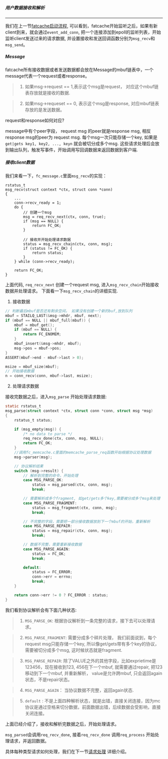 ##### 用户数据接收和解析 #####

-------------------

我们在上一节[fatcache启动流程](./main.md), 可以看到，fatcache开始监听之后，如果有新client到来，就会通过`event_add_conn`, 
把一个连接添加到epoll的监听列表，开始监听client发送过来的请求数据, 并设置接收和发送回调函数分别为`msg_recv`和`msg_send`。

##### Message #####

fatcache所有接收数据或者发送数据都会放在Message的mbuf链表中，一个message代表一个request或者response。

> 1) 如果msg->request == 1,表示这个msg是request， 对应这个mbuf链表存放就是接收的数据.

> 2) 如果msg->requeset == 0, 表示这个msg是response, 对应mbuf链表存放的是发送数据。

request和response如何对应?

message中有个peer字段， request msg 的peer就是response msg, 相反response msg的peer为 request msg.
每个msg一次只能存储一个key, 如果是 `get|gets key1, key2, ..., keyn` 就会被切分成多个msg.
这些请求处理后会放到输出队列，触发写事件，开始调用写回调数据来返回数据到客户端.

##### 接收client数据

我们来看一下，`fc_message.c`里面`msg_recv`的实现：
```
rstatus_t
msg_recv(struct context *ctx, struct conn *conn)
{
    ...
    conn->recv_ready = 1;
    do { 
        // 创建一个msg
        msg = req_recv_next(ctx, conn, true);
        if (msg == NULL) {
            return FC_OK;
        }   

        // 接收并开始处理请求数据
        status = msg_recv_chain(ctx, conn, msg);
        if (status != FC_OK) {
            return status;
        }   
    } while (conn->recv_ready);

    return FC_OK;
}
```
上面代码, `req_recv_next` 创建一个request msg, 进入`msg_recv_chain`开始接收数据并处理请求。
下面看一下`msg_recv_chain`的详细实现.
1) 接收数据
```c
// 判断最后mbuf是否还有剩余空间， 如果没有创建一个新的buf,放到队列 
mbuf = STAILQ_LAST(&msg->mhdr, mbuf, next);
if (mbuf == NULL || mbuf_full(mbuf)) {
    mbuf = mbuf_get();
    if (mbuf == NULL) {
        return FC_ENOMEM;
    }
    mbuf_insert(&msg->mhdr, mbuf);
    msg->pos = mbuf->pos;
}
ASSERT(mbuf->end - mbuf->last > 0);

msize = mbuf_size(mbuf);
// 开始接收数据
n = conn_recv(conn, mbuf->last, msize);

```

2) 处理请求数据

接收完数据之后，进入`msg_parse` 开始处理请求数据:

```c
static rstatus_t
msg_parse(struct context *ctx, struct conn *conn, struct msg *msg)
{
    rstatus_t status;

    if (msg_empty(msg)) {
        /* no data to parse */
        req_recv_done(ctx, conn, msg, NULL);
        return FC_OK;
    }
    //调用fc_memcache.c里面的memcache_parse_req函数开始根据协议处理数据
    msg->parser(msg);

    // 协议解析结果
    switch (msg->result) {
        // 解析到完整的命令，开始处理
        case MSG_PARSE_OK:
            status = msg_parsed(ctx, conn, msg);
            break;

        // 需要解析成多个fragment, 如get/gets多个key,需要被分成多个msg来处理
        case MSG_PARSE_FRAGMENT:
            status = msg_fragment(ctx, conn, msg);
            break;

        // 不完整的字段，需要把一部分接收数据放到下一个mbuf的开始，重新解析
        case MSG_PARSE_REPAIR:
            status = msg_repair(ctx, conn, msg);
            break;

        // 数据不完整，需要重新接收数据
        case MSG_PARSE_AGAIN:
            status = FC_OK;
            break;

        default:
            status = FC_ERROR;
            conn->err = errno;
            break;
    }

    return conn->err != 0 ? FC_ERROR : status;
}
```

我们看到协议解析会有下面几种状态:

> 1) `MSG_PARSE_OK`: 根据协议解析到一条完整的请求，接下去可以处理请求。

> 2) `MSG_PARSE_FRAGMENT`: 需要分成多个碎片处理， 我们前面说到，每个request msg只能存储一个key, 所以像get/gets带有多个key的协议，
需要被切分成多个msg, 这时候状态就是fragment.

> 3) `MSG_PARSE_REPAIR`: 除了VALUE之外的其他字段，比如exprietime是123456，现在接收到123, 456在下一个mbuf, 就需要通过repair, 把123移动到下一个mbuf,
并重新解析， value是允许跨mbuf, 只会返回again状态，不是repair状态。

> 4)  `MSG_PARSE_AGAIN`： 当协议数据不完整，返回again状态.

> 5)  `default` : 不是上面四种解析状态，就是出错，直接关闭连接，因为mc协议是通过空格来切分数据，前面数据出错，后续数据会受影响，直接关闭连接。

上面已经介绍了，接收和解析完数据之后，开始处理请求。

`msg_parsed`会调用`req_recv_done`, 接着`req_recv_done` 调用`req_process` 开始处理请求，并返回数据。

具体每种类型请求如何处理，我们在下一节[请求处理](./process.md) 详细介绍。
